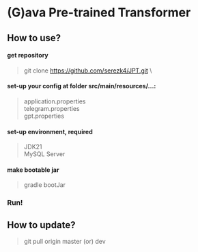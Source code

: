 # (G)ava Pre-trained Transformer

## How to use?

#### get repository
> git clone https://github.com/serezk4/JPT.git \

#### set-up your config at folder src/main/resources/...:
> application.properties\
> telegram.properties\
> gpt.properties

#### set-up environment, required
> JDK21\
> MySQL Server

#### make bootable jar
> gradle bootJar

### Run!

## How to update?
> git pull origin master (or) dev